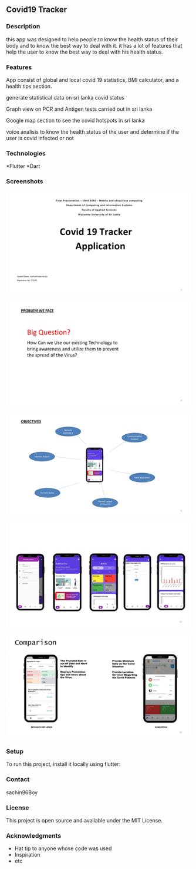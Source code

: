 ## Covid19 Tracker

### Description
this app was designed to help people to know the health status of their body and to know the best way to deal with it.
it has a lot of features that help the user to know the best way to deal with his health status.

### Features
App consist of global and local covid 19 statistics, BMI calculator, and a health tips section.

generate statistical data on sri lanka covid status

Graph view on PCR and Antigen tests carried out in sri lanka

Google map section to see the covid hotspots in sri lanka

voice analisis to know the health status of the user and determine if the user is covid infected or not

### Technologies
*Flutter
*Dart


### Screenshots

![Screenshot_1](https://github.com/sachin96Boy/DailyHealthApp/blob/master/assets/screeens/CMIS3242-presentation_page-0001.jpg)

![Screenshot_2](https://github.com/sachin96Boy/DailyHealthApp/blob/master/assets/screeens/CMIS3242-presentation_page-0004.jpg)    

![Screenshot_3](https://github.com/sachin96Boy/DailyHealthApp/blob/master/assets/screeens/CMIS3242-presentation_page-0005.jpg)

![Screenshot_4](https://github.com/sachin96Boy/DailyHealthApp/blob/master/assets/screeens/CMIS3242-presentation_page-0011.jpg)

![Screenshot_5](https://github.com/sachin96Boy/DailyHealthApp/blob/master/assets/screeens/CMIS3242-presentation_page-0012.jpg)


### Setup
To run this project, install it locally using flutter:


### Contact
sachin96Boy

### License
This project is open source and available under the MIT License.

### Acknowledgments
* Hat tip to anyone whose code was used
* Inspiration
* etc




